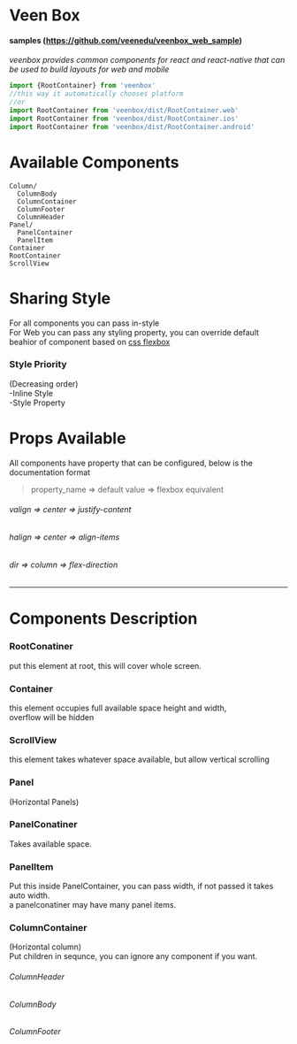 # Veen Box

#### samples (https://github.com/veenedu/veenbox_web_sample)

*veenbox provides common components for react and react-native that can be used to build layouts for web and mobile*


```js
import {RootContainer} from 'veenbox'
//this way it automatically chooses platform
//or
import RootContainer from 'veenbox/dist/RootContainer.web'
import RootContainer from 'veenbox/dist/RootContainer.ios'
import RootContainer from 'veenbox/dist/RootContainer.android'
```
# Available Components

```
Column/
  ColumnBody
  ColumnContainer
  ColumnFooter
  ColumnHeader
Panel/
  PanelContainer
  PanelItem
Container
RootContainer
ScrollView
```

# Sharing Style

For all components you can pass in-style  
For Web you can pass any styling property, you can override default beahior of component based on [css flexbox](https://developer.mozilla.org/en-US/docs/Web/CSS/CSS_Flexible_Box_Layout/Using_CSS_flexible_boxes)

### Style Priority
(Decreasing order)  
-Inline Style    
-Style Property


# Props Available

All components have property that can be configured, below is the documentation format
> property_name => default value => flexbox equivalent


###### valign => center => justify-content
###### halign => center => align-items
###### dir => column  =>  flex-direction



---         

# Components Description

### RootConatiner
put this element at root, this will cover whole screen.

### Container
this element occupies full available space height and width,   
overflow will be hidden

### ScrollView
this element takes whatever space available, but allow vertical scrolling

### Panel
(Horizontal Panels)

### PanelConatiner
Takes available space.

### PanelItem
Put this inside PanelContainer, you can pass width, if not passed it takes auto width.   
a panelconatiner may have many panel items.

###  ColumnContainer
(Horizontal column)   
Put children in sequnce, you can ignore any component if you want.
###### ColumnHeader
###### ColumnBody
###### ColumnFooter
